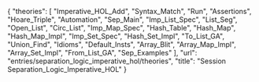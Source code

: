 {
    "theories": [
        "Imperative_HOL_Add",
        "Syntax_Match",
        "Run",
        "Assertions",
        "Hoare_Triple",
        "Automation",
        "Sep_Main",
        "Imp_List_Spec",
        "List_Seg",
        "Open_List",
        "Circ_List",
        "Imp_Map_Spec",
        "Hash_Table",
        "Hash_Map",
        "Hash_Map_Impl",
        "Imp_Set_Spec",
        "Hash_Set_Impl",
        "To_List_GA",
        "Union_Find",
        "Idioms",
        "Default_Insts",
        "Array_Blit",
        "Array_Map_Impl",
        "Array_Set_Impl",
        "From_List_GA",
        "Sep_Examples"
    ],
    "url": "entries/separation_logic_imperative_hol/theories",
    "title": "Session Separation_Logic_Imperative_HOL"
}